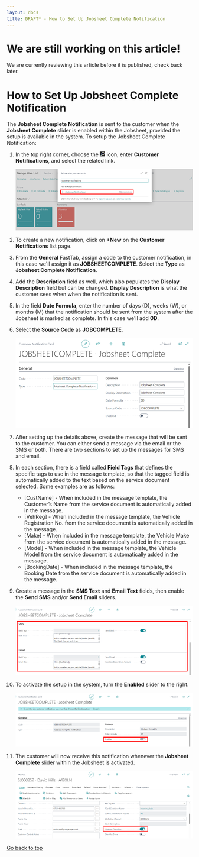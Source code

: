 ```yaml
---
layout: docs
title: DRAFT* - How to Set Up Jobsheet Complete Notification
---
```


<a name="top"></a>

# We are still working on this article!
We are currently reviewing this article before it is published, check back later.

# How to Set Up Jobsheet Complete Notification
The **Jobsheet Complete Notification** is sent to the customer when the **Jobsheet Complete** slider is enabled within the Jobsheet, provided the setup is available in the system. To setup the Jobsheet Complete Notification:
1. In the top right corner, choose the ![](media/search_icon.png) icon, enter **Customer Notifications**, and select the related link.

   ![](media/garagehive-jobsheet-complete-notification1.png)

1. To create a new notification, click on **+New** on the **Customer Notifications** list page.
1. From the **General** FastTab, assign a code to the customer notification, in this case we'll assign it as **JOBSHEETCOMPLETE**. Select the **Type** as **Jobsheet Complete Notification**.
1. Add the **Description** field as well, which also populates the **Display Description** field but can be changed. **Display Description** is what the customer sees when when the notification is sent.
1. In the field **Date Formula**, enter the number of days (D), weeks (W), or months (M) that the notification should be sent from the system after the Jobsheet is marked as complete. In this case we'll add **0D**.
1. Select the **Source Code** as **JOBCOMPLETE**.

   ![](media/garagehive-jobsheet-complete-notification2.png)

1. After setting up the details above, create the message that will be sent to the customer. You can either send a message via the email or the SMS or both. There are two sections to set up the messages for SMS and email. 
1. In each section, there is a field called **Field Tags** that defines the specific tags to use in the message template, so that the tagged field is automatically added to the text based on the service document selected. Some examples are as follows:
   - [CustName] - When included in the message template, the Customer’s Name from the service document is automatically added in the message.
   - [VehReg] - When included in the message template, the Vehicle Registration No. from the service document is automatically added in the message.
   - [Make] - When included in the message template, the Vehicle Make from the service document is automatically added in the message.
   - [Model] - When included in the message template, the Vehicle Model from the service document is automatically added in the message.
   - [BookingDate] - When included in the message template, the Booking Date from the service document is automatically added in the message.
1. Create a message in the **SMS Text** and **Email Text** fields, then enable the **Send SMS** and/or **Send Email** sliders.

   ![](media/garagehive-jobsheet-complete-notification3.png)

1. To activate the setup in the system, turn the **Enabled** slider to the right.

   ![](media/garagehive-jobsheet-complete-notification4.png)

1. The customer will now receive this notification whenever the **Jobsheet Complete** slider within the Jobsheet is activated.

   ![](media/garagehive-jobsheet-complete-notification5.png)


[Go back to top](#top)

